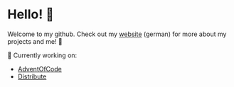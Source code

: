 # Hello! 👋

Welcome to my github. Check out my [website](marvin-fuchs.de) (german) for more about my projects and me! 🚀

🎈 Currently working on:

- [AdventOfCode](https://github.com/habetuz/AdventOfCode)
- [Distribute](https://github.com/habetuz/Distribute)
